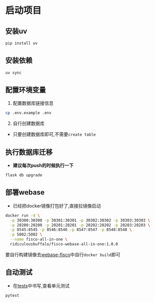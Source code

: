 # 启动项目

## 安装uv

```bash
pip install uv 
```

## 安装依赖

```bash
uv sync 
```

## 配置环境变量

1. 配置数据库链接信息

```bash
cp .env.example .env
```

2. 自行创建数据库

- 只要创建数据库即可,不需要`create table`

## 执行数据库迁移

- **建议每次push的时候执行一下**

```bash
flask db upgrade 
```

## 部署webase

- 已经把docker镜像打包好了,直接拉镜像启动

```bash
docker run -d \
  -p 30300:30300 -p 30301:30301 -p 30302:30302 -p 30303:30303 \
  -p 20200:20200 -p 20201:20201 -p 20202:20202 -p 20203:20203 \
  -p 8545:8545 -p 8546:8546 -p 8547:8547 -p 8548:8548 \
  -p 5002:5002 \
  --name fisco-all-in-one \
  ridiculousbuffalo/fisco-webase-all-in-one:1.0.0
```

要自行构建镜像去[webase-fisco](docker%2Fmiddleware%2Fwebase-fisco)中自行`docker build`即可

## 自动测试

- 在[tests](tests)中书写,查看单元测试
```bash
pytest 
```